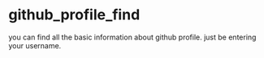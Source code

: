 # github_profile_find
you can find all the basic information about github profile. just be entering your username.

